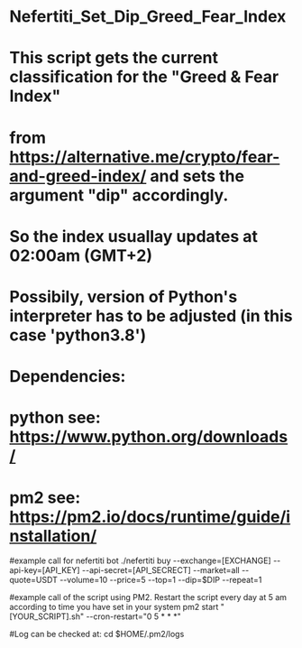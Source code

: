 # Nefertiti_Set_Dip_Greed_Fear_Index
# This script gets the current classification for the "Greed &amp; Fear Index"
# from https://alternative.me/crypto/fear-and-greed-index/ and sets the argument "dip" accordingly.
# So the index usuallay updates at 02:00am (GMT+2)
# Possibily, version of Python's interpreter has to be adjusted (in this case 'python3.8')
#
# Dependencies: 
# python see: https://www.python.org/downloads/
# pm2 see: https://pm2.io/docs/runtime/guide/installation/

#example call for nefertiti bot
./nefertiti buy --exchange=[EXCHANGE] --api-key=[API_KEY] --api-secret=[API_SECRECT] --market=all --quote=USDT --volume=10 --price=5 --top=1 --dip=$DIP --repeat=1

#example call of the script using PM2. Restart the script every day at 5 am according to time you have set in your system
pm2 start "[YOUR_SCRIPT].sh" --cron-restart="0 5 * * *"

#Log can be checked at: cd  $HOME/.pm2/logs
